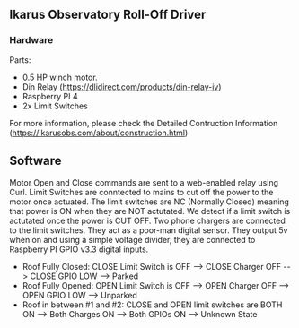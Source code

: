 ## Ikarus Observatory Roll-Off Driver

### Hardware

Parts:
+ 0.5 HP winch motor.
+ Din Relay (https://dlidirect.com/products/din-relay-iv)
+ Raspberry PI 4
+ 2x Limit Switches

For more information, please check the Detailed Contruction Information (https://ikarusobs.com/about/construction.html)

## Software

Motor Open and Close commands are sent to a web-enabled relay using Curl. Limit Switches are conntected to mains to cut off the power to the motor once actuated. The limit switches are NC (Normally Closed) meaning that power is ON when they are NOT actutated. We detect if a limit switch is actutated once the power is CUT OFF. Two phone chargers are connected to the limit switches. They act as a poor-man digital sensor. They output 5v when on and using a simple voltage divider, they are connected to Raspberry PI GPIO v3.3 digital inputs.
 
+ Roof Fully Closed: CLOSE Limit Switch is OFF --> CLOSE Charger OFF --> CLOSE GPIO LOW --> Parked
+ Roof Fully Opened: OPEN Limit Switch is OFF --> OPEN Charger OFF --> OPEN GPIO LOW --> Unparked
+ Roof in between #1 and #2: CLOSE and OPEN limit switches are BOTH ON --> Both Charges ON --> Both GPIOs ON --> Unknown State

 
